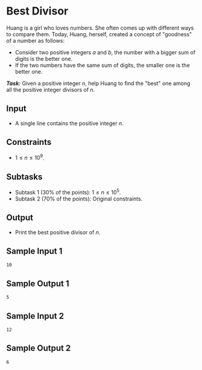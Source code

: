 # Best Divisor

Huang is a girl who loves numbers. She often comes up with different ways to compare them. Today, Huang, herself, created a concept of "goodness" of a number as follows:

- Consider two positive integers $a$ and $b,$ the number with a bigger sum of digits is the better one.
- If the two numbers have the same sum of digits, the smaller one is the better one.

***Task:*** Given a positive integer $n$, help Huang to find the "best" one among all the positive integer divisors of $n$.

## Input

- A single line contains the positive integer $n$.

## Constraints

- $1 \le n \le 10^9$.

## Subtasks

- Subtask $1$ ($30\%$ of the points): $1 \le n \le 10^5$.
- Subtask $2$ ($70\%$ of the points): Original constraints.

## Output

- Print the best positive divisor of $n$.

## Sample Input 1

```
10
```

## Sample Output 1

```
5
```

## Sample Input 2

```
12
```

## Sample Output 2

```
6
```


